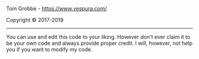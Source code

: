 Tom Grobbe - https://www.vespura.com/

Copyright © 2017-2019

----

You can use and edit this code to your liking. However don't ever claim it to be your own code and always provide proper credit.
I will, however, not help you if you want to modify my code.
